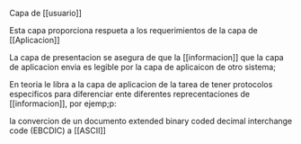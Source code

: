 Capa de [[usuario]]

Esta capa proporciona respueta a los requerimientos de la capa de [[Aplicacion]] 

La capa de presentacion se asegura de que la [[informacion]] que la capa de aplicacion envia es legible por la capa de aplicaicon de otro sistema; 

En teoria le libra a la capa de aplicacion de la tarea de tener protocolos especificos para diferenciar ente diferentes reprecentaciones de [[informacion]], por ejemp;p:

la convercion de un documento
extended binary coded decimal interchange code (EBCDIC)
a
[[ASCII]]